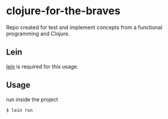 # clojure-for-the-braves

Repo created for test and implement concepts from a functional programming and Clojure.

## Lein

[lein](https://leiningen.org/) is required for this usage.

## Usage

run inside the project

    $ lein run
